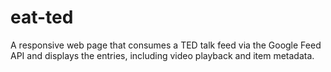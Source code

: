 # eat-ted

A responsive web page that consumes a TED talk feed via the Google Feed API and displays the entries, including video playback and item metadata.
